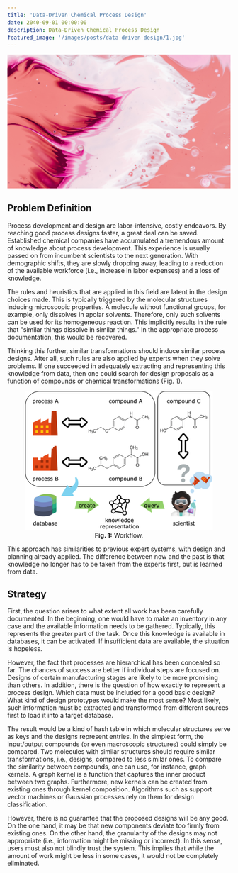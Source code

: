 ```yaml
---
title: 'Data-Driven Chemical Process Design'
date: 2040-09-01 00:00:00
description: Data-Driven Chemical Process Design
featured_image: '/images/posts/data-driven-design/1.jpg'
---
```


![](/images/posts/data-driven-design/1.jpg)

## Problem Definition

Process development and design are labor-intensive, costly endeavors. By reaching good process designs faster, a great deal can be saved. Established chemical companies have accumulated a tremendous amount of knowledge about process development. This experience is usually passed on from incumbent scientists to the next generation. With demographic shifts, they are slowly dropping away, leading to a reduction of the available workforce (i.e., increase in labor expenses) and a loss of knowledge.

The rules and heuristics that are applied in this field are latent in the design choices made. This is typically triggered by the molecular structures inducing microscopic properties. A molecule without functional groups, for example, only dissolves in apolar solvents. Therefore, only such solvents can be used for its homogeneous reaction. This implicitly results in the rule that "similar things dissolve in similar things." In the appropriate process documentation, this would be recovered.

Thinking this further, similar transformations should induce similar process designs. After all, such rules are also applied by experts when they solve problems. If one succeeded in adequately extracting and representing this knowledge from data, then one could search for design proposals as a function of compounds or chemical transformations (Fig. 1).

<center>
<figure>
<img src="/images/posts/data-driven-design/proposal.png" width="600">
<figcaption><b>Fig. 1:</b> Workflow.</figcaption>
</figure>
</center>

This approach has similarities to previous expert systems, with design and planning already applied. The difference between now and the past is that knowledge no longer has to be taken from the experts first, but is learned from data.

## Strategy

First, the question arises to what extent all work has been carefully documented. In the beginning, one would have to make an inventory in any case and the available information needs to be gathered. Typically, this represents the greater part of the task. Once this knowledge is available in databases, it can be activated. If insufficient data are available, the situation is hopeless.

However, the fact that processes are hierarchical has been concealed so far. The chances of success are better if individual steps are focused on. Designs of certain manufacturing stages are likely to be more promising than others. In addition, there is the question of how exactly to represent a process design. Which data must be included for a good basic design? What kind of design prototypes would make the most sense? Most likely, such information must be extracted and transformed from different sources first to load it into a target database. 

The result would be a kind of hash table in which molecular structures serve as keys and the designs represent entries. In the simplest form, the input/output compounds (or even macroscopic structures) could simply be compared. Two molecules with similar structures should require similar transformations, i.e., designs, compared to less similar ones. To compare the similarity between compounds, one can use, for instance, graph kernels. A graph kernel is a function that captures the inner product between two graphs. Furthermore, new kernels can be created from existing ones through kernel composition. Algorithms such as support vector machines or Gaussian processes rely on them for design classification.

However, there is no guarantee that the proposed designs will be any good. On the one hand, it may be that new components deviate too firmly from existing ones. On the other hand, the granularity of the designs may not appropriate (i.e., information might be missing or incorrect). In this sense, users must also not blindly trust the system. This implies that while the amount of work might be less in some cases, it would not be completely eliminated.
